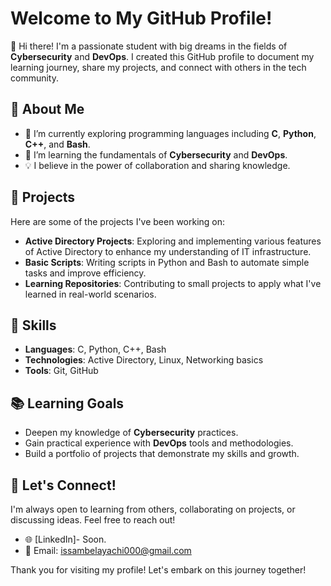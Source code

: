 # Welcome to My GitHub Profile!

👋 Hi there! I'm a passionate student with big dreams in the fields of **Cybersecurity** and **DevOps**. I created this GitHub profile to document my learning journey, share my projects, and connect with others in the tech community.

## 🌟 About Me

- 🔭 I’m currently exploring programming languages including **C**, **Python**, **C++**, and **Bash**.
- 🌱 I’m learning the fundamentals of **Cybersecurity** and **DevOps**.
- 💡 I believe in the power of collaboration and sharing knowledge.

## 🚀 Projects

Here are some of the projects I've been working on:

- **Active Directory Projects**: Exploring and implementing various features of Active Directory to enhance my understanding of IT infrastructure.
- **Basic Scripts**: Writing scripts in Python and Bash to automate simple tasks and improve efficiency.
- **Learning Repositories**: Contributing to small projects to apply what I've learned in real-world scenarios.

## 🔧 Skills

- **Languages**: C, Python, C++, Bash
- **Technologies**: Active Directory, Linux, Networking basics
- **Tools**: Git, GitHub

## 📚 Learning Goals

- Deepen my knowledge of **Cybersecurity** practices.
- Gain practical experience with **DevOps** tools and methodologies.
- Build a portfolio of projects that demonstrate my skills and growth.

## 🤝 Let's Connect!

I'm always open to learning from others, collaborating on projects, or discussing ideas. Feel free to reach out!

- 🌐 [LinkedIn]- Soon.
- 📧 Email: issambelayachi000@gmail.com

Thank you for visiting my profile! Let's embark on this journey together!

